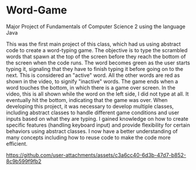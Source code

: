 # Word-Game
Major Project of Fundamentals of Computer Science 2 using the language Java

This was the first main project of this class, which had us using abstract code to create a word-typing game. The objective is to type the scrambled words that spawn at the top of the screen before they reach the bottom of the screen when the code runs. The word becomes green as the user starts typing it, signaling that they have to finish typing it before going on to the next. This is considered an "active" word. All the other words are red as shown in the video, to signify "inactive" words. The game ends when a word touches the bottom, in which there is a game over screen. In the video, this is all shown while the word on the left side, I did not type at all. It eventually hit the bottom, indicating that the game was over. When developing this project, it was necessary to develop multiple classes, including abstract classes to handle different game conditions and user inputs based on what they are typing. I gained knowledge on how to create specific features (handling keyboard input) and provide flexibility for certain behaviors using abstract classes. I now have a better understanding of many concepts including how to reuse code to make the code more efficient. 


https://github.com/user-attachments/assets/c3a6cc40-6d3b-47d7-b852-8c9b599f9fb2

